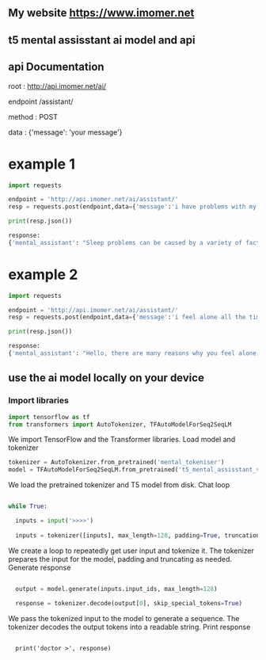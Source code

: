 ## My website https://www.imomer.net
## t5 mental assisstant ai model and api

## api Documentation
root : http://api.imomer.net/ai/
 
endpoint /assistant/

 method : POST
 
 data : {'message': 'your message'}

 # example 1
```python
import requests

endpoint = 'http://api.imomer.net/ai/assistant/'
resp = requests.post(endpoint,data={'message':'i have problems with my sleep'})

print(resp.json())

```
```python
response:
{'mental_assistant': "Sleep problems can be caused by a variety of factors, including stress, anxiety, and medical conditions. Let's explore your sleep habits and see if there are any underlying causes. Have you considered seeking professional help or seeking out a sleep specialist?", 'NOTE': 'This model is currently in its early access phase and is actively undergoing training and development. As a result, it may not provide fully accurate or complete responses. Please exercise caution and consider the information generated by this model as provisional. We appreciate your patience and feedback as we work to improve its capabilities.'}
```

# example 2
```python
import requests

endpoint = 'http://api.imomer.net/ai/assistant/'
resp = requests.post(endpoint,data={'message':'i feel alone all the time and tired after studying for long time'})

print(resp.json())
```

```python
response:
{'mental_assistant': "Hello, there are many reasons why you feel alone, and many people feel less fatigued after studying for long time. First, let's explore why you feel alone after studying for long time and work on developing strategies to improve your self-esteem.", 'NOTE': 'This model is currently in its early access phase and is actively undergoing training and development. As a result, it may not provide fully accurate or complete responses. Please exercise caution and consider the information generated by this model as provisional. We appreciate your patience and feedback as we work to improve its capabilities.'}
```
## use the ai model locally on your device 
### Import libraries
```python
import tensorflow as tf
from transformers import AutoTokenizer, TFAutoModelForSeq2SeqLM
```
We import TensorFlow and the Transformer libraries.
Load model and tokenizer
```python
tokenizer = AutoTokenizer.from_pretrained('mental_tokeniser')
model = TFAutoModelForSeq2SeqLM.from_pretrained('t5_mental_assisstant_v5')
```
We load the pretrained tokenizer and T5 model from disk.
Chat loop
```python

while True:

  inputs = input('>>>>')
  
  inputs = tokenizer([inputs], max_length=128, padding=True, truncation=True, return_tensors='tf')
  ```
We create a loop to repeatedly get user input and tokenize it.
The tokenizer prepares the input for the model, padding and truncating as needed.
Generate response
```python

  output = model.generate(inputs.input_ids, max_length=128)
  
  response = tokenizer.decode(output[0], skip_special_tokens=True)
  ```
We pass the tokenized input to the model to generate a sequence.
The tokenizer decodes the output tokens into a readable string.
Print response
```pytho

  print('doctor >', response)
````
